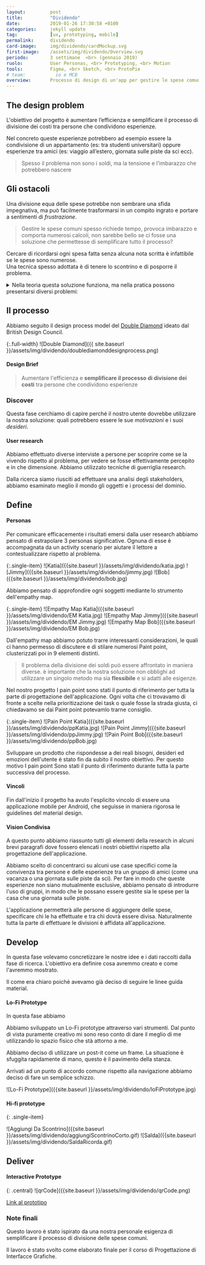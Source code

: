 ```yaml
---
layout:         post
title:          "Dividendo"
date:           2019-01-26 17:30:58 +0100
categories:     jekyll update
tag:            [ux, prototyping, mobile]
permalink:      dividendo
card-image:     img/dividendo/cardMockup.svg
first-image:    /assets/img/dividendo/Overview.svg
periodo:        3 settimane  <br> (gennaio 2019)
ruolo:          User Personas, <br> Prototyping, <br> Motion
tools:          Figma, <br> Sketch, <br> ProtoPie
# team:           io e MCB
overview:       Processo di design di un'app per gestire le spese comuni. Seguite le guideline di Google Material Design per Android.
---
```


<section id="designProblem" markdown="1">

## The design problem
L'obiettivo del progetto è aumentare l’efficienza e semplificare il processo di divisione dei costi tra persone che condividono esperienze.

Nel concreto queste esperienze potrebbero ad esempio essere la condivisione di un appartamento (es: tra studenti universitari) oppure esperienze tra amici (es: viaggio all’estero, giornata sulle piste da sci ecc). 

> Spesso il problema non sono i soldi, ma la tensione e l'imbarazzo che potrebbero nascere
</section>

<section id="obstacles" markdown="1">

## Gli ostacoli
Una divisione equa delle spese potrebbe non sembrare una sfida impegnativa, ma può facilmente trasformarsi in un compito ingrato e portare a sentimenti di *frustrazione*.

> Gestire le spese comuni spesso richiede tempo, provoca imbarazzo e comporta numerosi calcoli, non sarebbe bello se ci fosse una soluzione che permettesse di semplificare tutto il processo?

Cercare di ricordarsi ogni spesa fatta senza alcuna nota scritta è infattibile se le spese sono numerose. <br>
Una tecnica spesso adottata è di tenere lo scontrino e di posporre il problema. 

<details markdown="1" >
<summary> Nella teoria questa soluzione funziona, ma nella pratica possono presentarsi diversi problemi: </summary>
* **Tempo**: La divisione è dispendiosa in termini di tempo e richiede una concentrazione mentale che può essere inappropriata per la situazione in cui ci si trova. 
* **Calcoli**: I calcoli da effettuare possono scalare di complessità rapidamente ( Alcuni prodotti da dividere solo tra alcuni, )
Alcune volte all’interno dello scontrino ci sono prodotti da dividere, mentre altri no. Questo aggiunge un ulteriore livello di complessità nei calcoli.
* **Fatica mentale**: Anche una volta effettuati tutti i calcoli, spesso non si hanno a disposizione esattamente i contanti richiesti. Questo porta a tenere il debito “aperto” e a doversene ricordare nei giorni successivi generando *fatica mentale*
* **Imbarazzo**: nel ricordare ad altri che si hanno debiti ancora aperti o nel ricordare ad altri spese ritenute molto piccole (nota: la concezione di *piccola spesa* varia molto da persona a persona)
</details>

</section>


<section id="process" markdown="1">

## Il processo
Abbiamo seguito il design process model del [Double Diamond](https://www.designcouncil.org.uk/news-opinion/design-process-what-double-diamond) ideato dal British Design Council.

{:.full-width}
![Double Diamond]({{ site.baseurl }}/assets/img/dividendo/doublediamonddesignprocess.png)

#### Design Brief
> Aumentare l'efficienza e **semplificare il processo di divisione dei costi** tra persone che condividono esperienze

</section>

<section id="discover" markdown="1">

### Discover
Questa fase cerchiamo di capire perché il nostro utente dovrebbe utilizzare la nostra soluzione: quali potrebbero essere le sue *motivazioni* e i suoi *desideri*.

#### User research
Abbiamo effettuato diverse interviste a persone per scoprire come se la vivendo rispetto al problema, per vedere se fosse effettivamente percepito e in che dimensione.
Abbiamo utilizzato tecniche di guerriglia research. 

Dalla ricerca siamo riusciti ad effettuare una analisi degli stakeholders, abbiamo esaminato meglio il mondo gli oggetti e i processi del dominio.

</section>

<section id="define" markdown="1">

## Define
#### Personas
Per comunicare efficacemente i risultati emersi dalla user research abbiamo pensato di estrapolare 3 personas significative.
Ognuna di esse è accompagnata da un activity scenario per aiutare il lettore a contestualizzare rispetto al problema.

{:.single-item}
![Katia]({{site.baseurl }}/assets/img/dividendo/katia.jpg)
![Jimmy]({{site.baseurl }}/assets/img/dividendo/jimmy.jpg)
![Bob]({{site.baseurl }}/assets/img/dividendo/bob.jpg)

Abbiamo pensato di approfondire ogni soggetti mediante lo strumento dell'empathy map.

{:.single-item}
![Empathy Map Katia]({{site.baseurl }}/assets/img/dividendo/EM Katia.jpg)
![Empathy Map Jimmy]({{site.baseurl }}/assets/img/dividendo/EM Jimmy.jpg)
![Empathy Map Bob]({{site.baseurl }}/assets/img/dividendo/EM Bob.jpg)
 
Dall'empathy map abbiamo potuto trarre interessanti considerazioni, le quali ci hanno permesso di discutere e di stilare numerosi Paint point, clusterizzati poi in 9 elementi distinti.

> Il problema della divisione dei soldi può essere affrontato in maniera diverse. è importante che la nostra soluzione non obblighi ad utilizzare un singolo metodo ma sia **flessibile** e si adatti alle esigenze.

Nel nostro progetto I pain point sono stati il punto di riferimento per tutta la parte di progettazione dell'applicazione. Ogni volta che ci trovavamo di fronte a scelte nella prioritizazione dei task o quale fosse la strada giusta, ci chiedavamo se dai Paint point potevamlo trarne consiglio.

{:.single-item}
![Pain Point Katia]({{site.baseurl }}/assets/img/dividendo/ppKatia.jpg)
![Pain Point Jimmy]({{site.baseurl }}/assets/img/dividendo/ppJimmy.jpg)
![Pain Point Bob]({{site.baseurl }}/assets/img/dividendo/ppBob.jpg)

Sviluppare un prodotto che rispondesse a dei reali bisogni, desideri ed emozioni dell'utente è stato fin da subito il nostro obiettivo. 
Per questo motivo I pain point Sono stati il punto di riferimento durante tutta la parte successiva del processo.

#### Vincoli
Fin dall'inizio il progetto ha avuto l'esplicito vincolo di essere una applicazione mobile per Android, che seguisse in maniera rigorosa le guidelines del material design.
<!-- Pippone sul seguire un design system -->

#### Vision Condivisa 
A questo punto abbiamo riassunto tutti gli elementi della research in alcuni brevi paragrafi dove fossero elencati i nostri obiettivi rispetto alla progettazione dell'applicazione. 

Abbiamo scelto di concentrarci su alcuni use case specifici come la convivenza tra persone e delle esperienze tra un gruppo di amici (come una vacanza o una giornata sulle piste da sci).
Per fare in modo che queste esperienze non siano mutualmente esclusive, abbiamo pensato di introdurre l'uso di gruppi, in modo che le  possano essere gestite sia le spese per la casa che una giornata sulle piste.

L'applicazione permetterà alle persone di aggiungere delle spese, specificare chi le ha effettuate e tra chi dovrà essere divisa. Naturalmente tutta la parte di effettuare le divisioni è affidata all'applicazione.
</section>

<section id="develop" markdown="1">

## Develop

In questa fase volevamo concretizzare le nostre idee e i dati raccolti dalla fase di ricerca. L'obiettivo era definire cosa avremmo creato e come l'avremmo mostrato. 

Il come era chiaro poiché avevamo già deciso di seguire le linee guida material.

#### Lo-Fi Prototype

In questa fase abbiamo 

Abbiamo sviluppato un Lo-Fi prototype attraverso vari strumenti. 
Dal punto di vista puramente creativo mi sono reso conto di dare il meglio di me utilizzando lo spazio fisico che stà attorno a me.

Abbiamo deciso di utilizzare un post-it come un frame. 
La situazione è sfuggita rapidamente di mano, questo è il pavimento della stanza.

<!-- Foto pavimento della stanza -->

Arrivati ad un punto di accordo comune rispetto alla navigazione abbiamo deciso di fare un semplice schizzo.

![Lo-Fi Prototype]({{site.baseurl }}/assets/img/dividendo/loFiPrototype.jpg)

#### Hi-fi prototype

<div class="central">
<div class="constraint" markdown="1">

{: .single-item}
<!-- ![Home]({{site.baseurl }}/assets/img/dividendo/Dividendo Appartamento.svg) -->
<!-- ![Notifiche]({{site.baseurl }}/assets/img/dividendo/Notifiche.svg) -->
![Aggiungi Da Scontrino]({{site.baseurl }}/assets/img/dividendo/aggiungiScontrinoCorto.gif)
![Salda]({{site.baseurl }}/assets/img/dividendo/SaldaRicorda.gif)
</div>
</div>
</section>

<section id="deliver" markdown="1">

## Deliver
#### Interactive Prototype

{: .central}
![qrCode]({{site.baseurl }}/assets/img/dividendo/qrCode.png)

[Link al prototipo](https://share.protopie.io/648wG6keh2D)

<!-- 
lo- fi prototype
add con scontrino gif

    notifiche
    saldo del gruppo
aggiungi spesa manuale

link al prototipo

storico
 -->

</section>

<section id="notes" markdown="1">

### Note finali

Questo lavoro è stato ispirato da una nostra personale esigenza di semplificare il processo di divisione delle spese comuni.

Il lavoro è stato svolto come elaborato finale per il corso di Progettazione di Interfacce Grafiche. 

<!-- MOCKUP

AGGIUNGI SPESA MANUALE

HOMEPAGE


Notifiche
Un aspetto insidioso nella gestione  -->

</section>